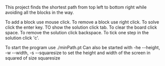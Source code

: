 This project finds the shortest path from top left to bottom right
while avoiding all the blocks in the way.

To add a block use mouse click.
To remove a block use right click.
To solve click the enter key.
TO show the solution click tab.
To clear the board click space.
To remove the solution click backspace.
To tick one step in the solution click 'c'.

To start the program use ./minPath.pt
Can also be started with -he --height, -w --width, -s --squaresize 
to set the height and width of the screen in squared of size squaresize 
